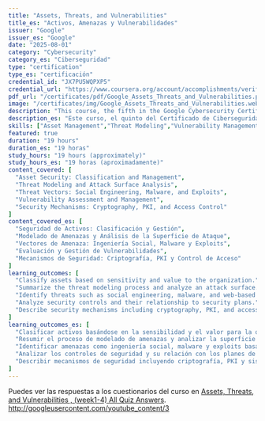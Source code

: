 ```yaml
---
title: "Assets, Threats, and Vulnerabilities"
title_es: "Activos, Amenazas y Vulnerabilidades"
issuer: "Google"
issuer_es: "Google"
date: "2025-08-01"
category: "Cybersecurity"
category_es: "Ciberseguridad"
type: "certification"
type_es: "certificación"
credential_id: "JX7PU5WQPXP5"
credential_url: "https://www.coursera.org/account/accomplishments/verify/JX7PU5WQPXP5"
pdf_url: "/certificates/pdf/Google_Assets_Threats_and_Vulnerabilities.pdf"
image: "/certificates/img/Google_Assets_Threats_and_Vulnerabilities.webp"
description: "This course, the fifth in the Google Cybersecurity Certificate, focuses on asset security and the process of threat modeling. It covers asset classification, risk assessment, common threat vectors (like social engineering and malware), and the use of the MITRE ATT&CK framework to analyze and prioritize risks. It also introduces security mechanisms like cryptography and access control."
description_es: "Este curso, el quinto del Certificado de Ciberseguridad de Google, se centra en la seguridad de los activos y el proceso de modelado de amenazas. Cubre la clasificación de activos, la evaluación de riesgos, los vectores de amenaza comunes (como ingeniería social y malware) y el uso del marco MITRE ATT&CK para analizar y priorizar riesgos. También introduce mecanismos de seguridad como la criptografía y el control de acceso."
skills: ["Asset Management","Threat Modeling","Vulnerability Management","Risk Analysis","MITRE ATT&CK","Cryptography","Access Control","Authentication","Authorization","Malware Analysis"]
featured: true
duration: "19 hours"
duration_es: "19 horas"
study_hours: "19 hours (approximately)"
study_hours_es: "19 horas (aproximadamente)"
content_covered: [
  "Asset Security: Classification and Management",
  "Threat Modeling and Attack Surface Analysis",
  "Threat Vectors: Social Engineering, Malware, and Exploits",
  "Vulnerability Assessment and Management",
  "Security Mechanisms: Cryptography, PKI, and Access Control"
]
content_covered_es: [
  "Seguridad de Activos: Clasificación y Gestión",
  "Modelado de Amenazas y Análisis de la Superficie de Ataque",
  "Vectores de Amenaza: Ingeniería Social, Malware y Exploits",
  "Evaluación y Gestión de Vulnerabilidades",
  "Mecanismos de Seguridad: Criptografía, PKI y Control de Acceso"
]
learning_outcomes: [
  "Classify assets based on sensitivity and value to the organization.",
  "Summarize the threat modeling process and analyze an attack surface.",
  "Identify threats such as social engineering, malware, and web-based exploits.",
  "Analyze security controls and their relationship to security plans.",
  "Describe security mechanisms including cryptography, PKI, and access control systems."
]
learning_outcomes_es: [
  "Clasificar activos basándose en la sensibilidad y el valor para la organización.",
  "Resumir el proceso de modelado de amenazas y analizar la superficie de ataque.",
  "Identificar amenazas como ingeniería social, malware y exploits basados en web.",
  "Analizar los controles de seguridad y su relación con los planes de seguridad.",
  "Describir mecanismos de seguridad incluyendo criptografía, PKI y sistemas de control de acceso."
]
---
```

Puedes ver las respuestas a los cuestionarios del curso en [Assets, Threats, and Vulnerabilities , (week1-4) All Quiz Answers](https://www.youtube.com/watch?v=UElZhsTdpQk).
http://googleusercontent.com/youtube_content/3